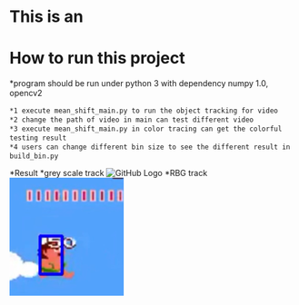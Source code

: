 # This is an <h1> How to run this project
*program should be run under python 3 with dependency numpy 1.0, opencv2

	*1 execute mean_shift_main.py to run the object tracking for video
	*2 change the path of video in main can test different video
	*3 execute mean_shift_main.py in color tracing can get the colorful testing result
	*4 users can change different bin size to see the different result in build_bin.py
	
*Result
*grey scale track
![GitHub Logo](grey.png)
*RBG track
![GitHub Logo](RBG.png)

